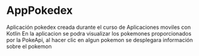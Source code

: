 # AppPokedex
Aplicación pokedex creada durante el curso de Aplicaciones moviles con Kotlin
En la aplicacion se podra visualizar los pokemones proporcionados por la PokeApi, al hacer clic en algun pokemon se desplegara
información sobre el pokemon
